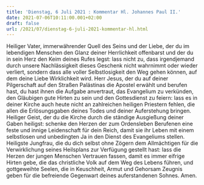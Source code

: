 ```yaml
---
title: 'Dienstag, 6 Juli 2021 : Kommentar Hl. Johannes Paul II.'
date: 2021-07-06T10:11:00.001+02:00
draft: false
url: /2021/07/dienstag-6-juli-2021-kommentar-hl.html
---
```


Heiliger Vater, immerwährender Quell des Seins und der Liebe, der du im lebendigen Menschen den Glanz deiner Herrlichkeit offenbarst und der du in sein Herz den Keim deines Rufes legst: lass nicht zu, dass irgendjemand durch unsere Nachlässigkeit dieses Geschenk nicht wahrnimmt oder wieder verliert, sondern dass alle voller Selbstlosigkeit den Weg gehen können, auf dem deine Liebe Wirklichkeit wird. Herr Jesus, der du auf deiner Pilgerschaft auf den Straßen Palästinas die Apostel erwählt und berufen hast, du hast ihnen die Aufgabe anvertraut, das Evangelium zu verkünden, den Gläubigen gute Hirten zu sein und den Gottesdienst zu feiern: lass es in deiner Kirche auch heute nicht an zahlreichen heiligen Priestern fehlen, die allen die Erlösungsgaben deines Todes und deiner Auferstehung bringen. Heiliger Geist, der du die Kirche durch die ständige Ausgießung deiner Gaben heiligst: schenke den Herzen der zum Ordensleben Berufenen eine feste und innige Leidenschaft für dein Reich, damit sie ihr Leben mit einem selbstlosen und unbedingten Ja in den Dienst des Evangeliums stellen. Heiligste Jungfrau, die du dich selbst ohne Zögern dem Allmächtigen für die Verwirklichung seines Heilsplans zur Verfügung gestellt hast: lass die Herzen der jungen Menschen Vertrauen fassen, damit es immer eifrige Hirten gebe, die das christliche Volk auf dem Weg des Lebens führen, und gottgeweihte Seelen, die in Keuschheit, Armut und Gehorsam Zeugnis geben für die befreiende Gegenwart deines auferstandenen Sohnes. Amen.